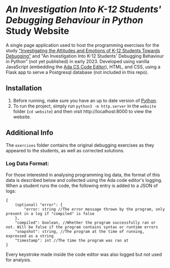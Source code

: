 # *An Investigation Into K-12 Students' Debugging Behaviour in Python* Study Website

A single page application used to host the programming exercises for the study ["Investigating the Attitudes and Emotions of K-12 Students Towards Debugging"](https://dl.acm.org/doi/10.1145/3610969.3611120) and "An Investigation Into K-12 Students' Debugging Behaviour in Python" (not yet published) in early 2023. Developed using vanilla JavaScript (embedding the [Ada CS Code Editor](https://github.com/isaacphysics/isaac-code-editor)), HTML, and CSS, using a Flask app to serve a Postgresql database (not included in this repo).

## Installation

1. Before running, make sure you have an up to date version of [Python](https://www.python.org/downloads/).
2. To run the project, simply run `python3 -m http.server` in the `website` folder (`cd website`) and then visit http://localhost:8000 to view the website.

## Additional Info

The `exercises` folder contains the original debugging exercises as they appeared to the students, as well as corrected solutions.

### Log Data Format:
For those interested in analysing programming log data, the format of this data is described below and collected using the Ada code editor's logging. When a student runs the code, the following entry is added to a JSON of logs:

```
{
    (optional) "error": {
        "error: string //The error message thrown by the program, only present in a log if "compiled" is false
    },
    "compiled": boolean, //Whether the program successfully ran or not. Will be false if the program contains syntax or runtime errors
    "snapshot": string, //The program at the time of running, expressed as a string
    "timestamp": int //The time the program was ran at
}
```

Every keystroke made inside the code editor was also logged but not used for analysis.
